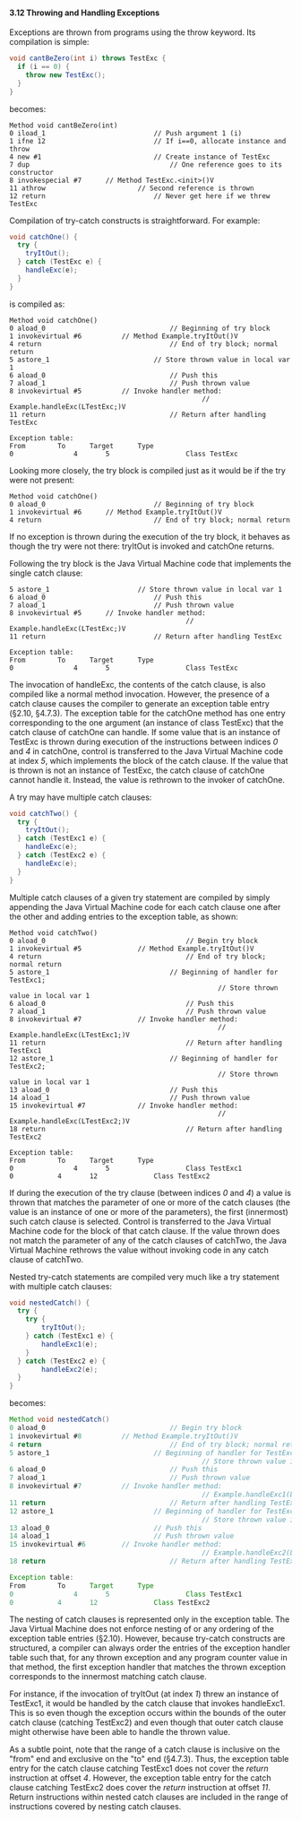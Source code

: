 #### 3.12 **Throwing and Handling Exceptions** 

Exceptions are thrown from programs using the throw keyword. Its compilation is simple: 

```java
void cantBeZero(int i) throws TestExc {
  if (i == 0) {
  	throw new TestExc();
  }
}
```

becomes: 

```
Method void cantBeZero(int)
0 iload_1							// Push argument 1 (i)
1 ifne 12							// If i==0, allocate instance and throw 
4 new #1							// Create instance of TestExc
7 dup									// One reference goes to its constructor
8 invokespecial #7		// Method TestExc.<init>()V
11 athrow 						// Second reference is thrown
12 return							// Never get here if we threw TestExc
```

Compilation of try-catch constructs is straightforward. For example: 

```java
void catchOne() {
  try {
  	tryItOut();
  } catch (TestExc e) {
  	handleExc(e);
  }
}
```

is compiled as: 

```
Method void catchOne()
0 aload_0								// Beginning of try block
1 invokevirtual #6			// Method Example.tryItOut()V
4 return								// End of try block; normal return
5 astore_1							// Store thrown value in local var 1 
6 aload_0								// Push this
7 aload_1								// Push thrown value
8 invokevirtual #5			// Invoke handler method:
												// Example.handleExc(LTestExc;)V
11 return								// Return after handling TestExc

Exception table:				
From		To		Target		Type
0				4 		5					Class TestExc
```

Looking more closely, the try block is compiled just as it would be if the try were not present: 

```
Method void catchOne()
0 aload_0							// Beginning of try block
1 invokevirtual #6		// Method Example.tryItOut()V
4 return							// End of try block; normal return
```

If no exception is thrown during the execution of the try block, it behaves as though the try were not there: tryItOut is invoked and catchOne returns. 

Following the try block is the Java Virtual Machine code that implements the single catch clause: 

```
5 astore_1						// Store thrown value in local var 1
6 aload_0							// Push this
7 aload_1							// Push thrown value
8 invokevirtual #5		// Invoke handler method:
											// Example.handleExc(LTestExc;)V
11 return							// Return after handling TestExc

Exception table:	
From		To		Target		Type
0				4 		5					Class TestExc
```

The invocation of handleExc, the contents of the catch clause, is also compiled like a normal method invocation. However, the presence of a catch clause causes the compiler to generate an exception table entry (§2.10, §4.7.3). The exception table for the catchOne method has one entry corresponding to the one argument (an instance of class TestExc) that the catch clause of catchOne can handle. If some value that is an instance of TestExc is thrown during execution of the instructions between indices *0* and *4* in catchOne, control is transferred to the Java Virtual Machine code at index *5*, which implements the block of the catch clause. If the value that is thrown is not an instance of TestExc, the catch clause of catchOne cannot handle it. Instead, the value is rethrown to the invoker of catchOne. 

A try may have multiple catch clauses: 

```java
void catchTwo() {
  try {
  	tryItOut();
  } catch (TestExc1 e) {
  	handleExc(e);
  } catch (TestExc2 e) {
  	handleExc(e);
  }
}
```

Multiple catch clauses of a given try statement are compiled by simply appending the Java Virtual Machine code for each catch clause one after the other and adding entries to the exception table, as shown: 

```
Method void catchTwo()
0 aload_0									// Begin try block
1 invokevirtual #5				// Method Example.tryItOut()V
4 return									// End of try block; normal return
5 astore_1								// Beginning of handler for TestExc1;
													// Store thrown value in local var 1
6 aload_0									// Push this
7 aload_1									// Push thrown value
8 invokevirtual #7				// Invoke handler method:
													// Example.handleExc(LTestExc1;)V
11 return									// Return after handling TestExc1
12 astore_1								// Beginning of handler for TestExc2;
													// Store thrown value in local var 1
13 aload_0								// Push this
14 aload_1								// Push thrown value
15 invokevirtual #7				// Invoke handler method:
													// Example.handleExc(LTestExc2;)V
18 return									// Return after handling TestExc2
   
Exception table:				
From		To		Target		Type
0				4 		5					Class TestExc1
0 			4 		12				Class TestExc2
```

If during the execution of the try clause (between indices *0* and *4*) a value is thrown that matches the parameter of one or more of the catch clauses (the value is an instance of one or more of the parameters), the first (innermost) such catch clause is selected. Control is transferred to the Java Virtual Machine code for the block of that catch clause. If the value thrown does not match the parameter of any of the catch clauses of catchTwo, the Java Virtual Machine rethrows the value without invoking code in any catch clause of catchTwo. 

Nested try-catch statements are compiled very much like a try statement with multiple catch clauses: 

```java
void nestedCatch() {
  try {
    try {
    	tryItOut();
    } catch (TestExc1 e) {
    	handleExc1(e);
    }
  } catch (TestExc2 e) {
		handleExc2(e);
  }
}
```

becomes: 

```java
Method void nestedCatch()
0 aload_0								// Begin try block
1 invokevirtual #8			// Method Example.tryItOut()V
4 return								// End of try block; normal return
5 astore_1							// Beginning of handler for TestExc1;
												// Store thrown value in local var 1
6 aload_0								// Push this
7 aload_1								// Push thrown value
8 invokevirtual #7			// Invoke handler method:
												// Example.handleExc1(LTestExc1;)V
11 return								// Return after handling TestExc1
12 astore_1							// Beginning of handler for TestExc2;
												// Store thrown value in local var 1
13 aload_0							// Push this
14 aload_1							// Push thrown value
15 invokevirtual #6			// Invoke handler method:
												// Example.handleExc2(LTestExc2;)V
18 return								// Return after handling TestExc2

Exception table:	
From		To		Target		Type
0				4 		5					Class TestExc1
0 			4 		12				Class TestExc2
```

The nesting of catch clauses is represented only in the exception table. The Java Virtual Machine does not enforce nesting of or any ordering of the exception table entries (§2.10). However, because try-catch constructs are structured, a compiler can always order the entries of the exception handler table such that, for any thrown exception and any program counter value in that method, the first exception handler that matches the thrown exception corresponds to the innermost matching catch clause. 

For instance, if the invocation of tryItOut (at index *1*) threw an instance of TestExc1, it would be handled by the catch clause that invokes handleExc1. This is so even though the exception occurs within the bounds of the outer catch clause (catching TestExc2) and even though that outer catch clause might otherwise have been able to handle the thrown value. 

As a subtle point, note that the range of a catch clause is inclusive on the "from" end and exclusive on the "to" end (§4.7.3). Thus, the exception table entry for the catch clause catching TestExc1 does not cover the *return* instruction at offset *4*. However, the exception table entry for the catch clause catching TestExc2 does cover the *return* instruction at offset *11*. Return instructions within nested catch clauses are included in the range of instructions covered by nesting catch clauses. 